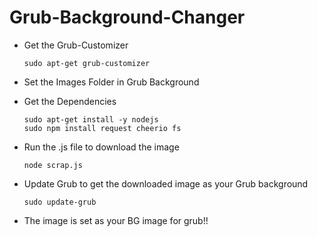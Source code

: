 # Grub-Background-Changer

* Get the Grub-Customizer
   ```shell
  sudo apt-get grub-customizer
  ```

* Set the Images Folder in Grub Background


* Get the Dependencies
  ```shell
  sudo apt-get install -y nodejs
  sudo npm install request cheerio fs
  ```


* Run the .js file to download the image
  ```shell
  node scrap.js
  ```


* Update Grub to get the downloaded image as your Grub background
  ```shell
  sudo update-grub
  ```
  
* The image is set as your BG image for grub!!

